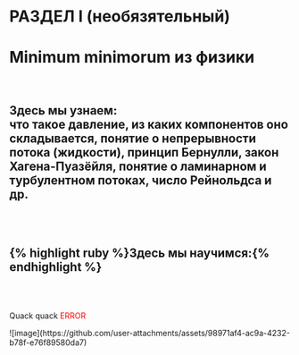 # РАЗДЕЛ I (необязятельный)

# Minimum minimorum из физики 
 <br/>
 
## Здесь мы узнаем: <br/> что такое давление, из каких компонентов оно складывается, понятие о непрерывности потока (жидкости), принцип Бернулли, закон Хагена-Пуазёйля, понятие о ламинарном и турбулентном потоках, число Рейнольдса и др.
 <br/> 
 <br/> 
 
 ## {% highlight ruby %}Здесь мы научимся:{% endhighlight %} 
 <br/> 
 <br/> 
 
<p>
Quack quack
<text style="color: red">ERROR</text>
</p>
![image](https://github.com/user-attachments/assets/98971af4-ac9a-4232-b78f-e76f89580da7)
